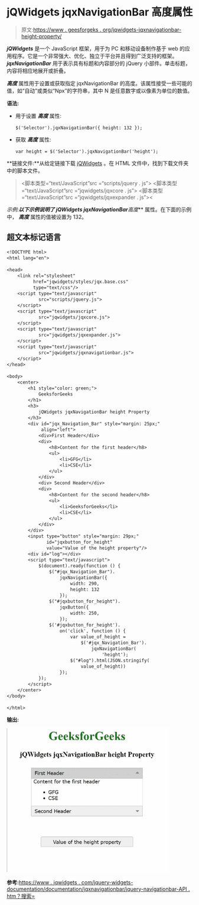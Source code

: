 # jQWidgets jqxNavigationBar 高度属性

> 原文:[https://www . geesforgeks . org/jqwidgets-jqxnavigationbar-height-property/](https://www.geeksforgeeks.org/jqwidgets-jqxnavigationbar-height-property/)

***jQWidgets*** 是一个 JavaScript 框架，用于为 PC 和移动设备制作基于 web 的应用程序。它是一个非常强大、优化、独立于平台并且得到广泛支持的框架。 ***jqxNavigationBar*** 用于表示具有标题和内容部分的 jQuery 小部件。单击标题，内容将相应地展开或折叠。

***高度*** 属性用于设置或获取指定 jqxNavigationBar 的高度。该属性接受一些可能的值，如“自动”或类似“Npx”的字符串，其中 N 是任意数字或以像素为单位的数值。

**语法:**

*   用于设置 ***高度*** 属性:

    ```
    $('Selector').jqxNavigationBar({ height: 132 });  
    ```

*   获取 ***高度*** 属性:

    ```
    var height = $('Selector').jqxNavigationBar('height');
    ```

**链接文件:**从给定链接下载 [jQWidgets](https://www.jqwidgets.com/download/) 。在 HTML 文件中，找到下载文件夹中的脚本文件。

> <link rel="”stylesheet”" href="”jqwidgets/styles/jqx.base.css”" type="”text/css”">
> <脚本类型=“text/JavaScript”src =“scripts/jquery . js”></脚本>
> <脚本类型=“text/JavaScript”src =“jqwidgets/jqxcore . js”></脚本>
> <脚本类型=“text/JavaScript”src =“jqwidgets/jqxexpander . js”><

**示例:**以下示例说明了 jQWidgets jqxNavigationBar***高度*** 属性。在下面的示例中， ***高度*** 属性的值被设置为 132。

## 超文本标记语言

```
<!DOCTYPE html>
<html lang="en">

<head>
    <link rel="stylesheet" 
          href="jqwidgets/styles/jqx.base.css"
          type="text/css"/>
    <script type="text/javascript" 
            src="scripts/jquery.js">
    </script>
    <script type="text/javascript" 
            src="jqwidgets/jqxcore.js">
    </script>
    <script type="text/javascript" 
            src="jqwidgets/jqxexpander.js">
    </script>
    <script type="text/javascript" 
            src="jqwidgets/jqxnavigationbar.js">
    </script>
</head>

<body>
    <center>
        <h1 style="color: green;">
            GeeksforGeeks
        </h1>
        <h3>
            jQWidgets jqxNavigationBar height Property
        </h3>
        <div id="jqx_Navigation_Bar" style="margin: 25px;" 
             align="left">
            <div>First Header</div>
            <div>
                <h8>Content for the first header</h8>
                <ul>
                    <li>GFG</li>
                    <li>CSE</li>
                </ul>
            </div>
            <div> Second Header</div>
            <div>
                <h8>Content for the second header</h8>
                <ul>
                    <li>GeeksforGeeks</li>
                    <li>CSE</li>
                </ul>
            </div>
        </div>
        <input type="button" style="margin: 29px;" 
               id="jqxbutton_for_height" 
               value="Value of the height property"/>
        <div id="log"></div>
        <script type="text/javascript">
            $(document).ready(function () {
                $("#jqx_Navigation_Bar").
                    jqxNavigationBar({
                        width: 290,
                        height: 132
                    });
                $("#jqxbutton_for_height").
                    jqxButton({
                        width: 250,
                    });
                $('#jqxbutton_for_height').
                    on('click', function () {
                        var value_of_height =
                            $('#jqx_Navigation_Bar').
                                jqxNavigationBar(
                                    'height');
                        $("#log").html(JSON.stringify(
                            value_of_height))
                    });
            });
        </script>
    </center>
</body>

</html>
```

**输出:**

![](img/caf3bda862a082c7ee006dddb2bdfe8e.png)

**参考:**[https://www . jqwidgets . com/jquery-widgets-documentation/documentation/jqxnavigationbar/jquery-navigationbar-API . htm？搜索=](https://www.jqwidgets.com/jquery-widgets-documentation/documentation/jqxnavigationbar/jquery-navigationbar-api.htm?search=)